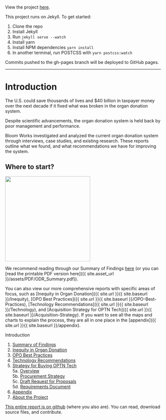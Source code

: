 View the project [here](https://organdonationreform.netlify.app/).


This project runs on Jekyll. To get started:

1) Clone the repo
2) Install Jekyll
3) Run `jekyll serve --watch`
4) Install yarn
5) Install NPM dependencies `yarn install`
6) In another terminal, run POSTCSS with `yarn postcss:watch`

Commits pushed to the gh-pages branch will be deployed to GitHub pages.

---

# Introduction

The U.S. could save thousands of lives and $40 billion in taxpayer money over the next decade if it fixed what was broken in the organ donation system.

Despite scientific advancements, the organ donation system is held back by poor management and performance.

Bloom Works investigated and analyzed the current organ donation system through interviews, case studies, and existing research. These reports outline what we found, and what recommendations we have for improving the system.

## Where to start? 

<img src="{{ site.url }}/assets/images/odr-sum-cov.jpg" width="275" >

We recommend reading through our Summary of Findings [here](https://organdonationreform.netlify.app/summary/) (or you can [read the printable PDF version here]({{ site.asset_url }}/assets/PDF/ODR_Summary.pdf)).

You can also view our more comprehensive reports with specific areas of focus, such as [Inequity in Organ Donation]({{ site.url }}{{ site.baseurl }}/Inequity), [OPO Best Practices]({{ site.url }}{{ site.baseurl }}/OPO-Best-Practices), [Technology Recommendations]({{ site.url }}{{ site.baseurl }}/Technology), and [Acquisition Strategy for OPTN Tech]({{ site.url }}{{ site.baseurl }}/Acquisition-Strategy). If you want to see all the maps and charts to explain the process, they are all in one place in the [appendix]({{ site.url }}{{ site.baseurl }}/appendix). 

Introduction
1. [Summary of Findings](https://organdonationreform.netlify.app/summary/)
2. [Inequity in Organ Donation](https://organdonationreform.netlify.app/inequity/)
3. [OPO Best Practices](https://organdonationreform.netlify.app/opo-best-practices/)
4. [Technology Recommendations](https://organdonationreform.netlify.app/technology/)
5. [Strategy for Buying OPTN Tech](https://organdonationreform.netlify.app/buying-optn-tech/)  
    5a. [Overview](https://github.com/Bloom-Works/organ-donation-reform/blob/gh-pages/procurement/1_procurement.md)  
    5b. [Procurement Strategy](https://github.com/Bloom-Works/organ-donation-reform/blob/gh-pages/procurement/2_procurement.md)  
    5c. [Draft Request for Proposals](https://github.com/Bloom-Works/organ-donation-reform/blob/gh-pages/procurement/3_procurement.md)  
    5d. [Requirements Document](https://github.com/Bloom-Works/organ-donation-reform/blob/gh-pages/procurement/4_procurement.md)  
6. [Appendix](https://organdonationreform.netlify.app/appendix/)
7. [About the Project](https://organdonationreform.netlify.app/about/)

[This entire report is on github](https://github.com/Bloom-Works/organ-donation-reform) (where you also are). You can read, download source files, and contribute.
